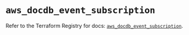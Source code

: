 # `aws_docdb_event_subscription`

Refer to the Terraform Registry for docs: [`aws_docdb_event_subscription`](https://registry.terraform.io/providers/hashicorp/aws/6.12.0/docs/resources/docdb_event_subscription).
